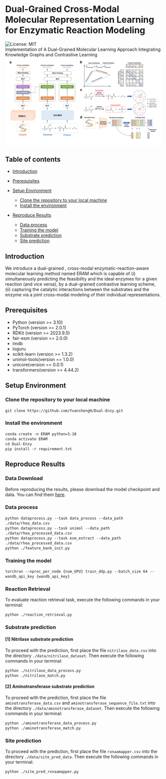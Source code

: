 # Dual-Grained Cross-Modal Molecular Representation Learning for Enzymatic Reaction Modeling
![License: MIT](https://img.shields.io/badge/License-MIT-yellow.svg) <br>
Implementation of A Dual-Grained Molecular Learning Approach Integrating Knowledge Graphs and Contrastive Learning<br>
![model_overview](./figure/model_overview.png)


## Table of contents

- [Introduction](#introduction)
- [Prerequisites](#prerequisites)
- [Setup Environment](#setup-environment)
  - [Clone the repository to your local machine](#clone-the-repository-to-your-local-machine)
  - [Install the environment](#install-the-environment)

- [Reproduce Results](#reproduce-results)

  - [Data process](#data-process)
  - [Training the model](#training-the-model)
  - [Substrate prediction](#substrate-prediction)
  - [Site prediction](#site-prediction)


## Introduction

We introduce a dual-grained , cross-modal enzymatic-reaction-aware molecular learning method named ERAM which is capable of (i) simultaneously predicting the feasibility and the ideal enzymes for a given reaction (and vice versa), by a dual-grained contrastive learning scheme, (ii) capturing the catalytic interactions between the substrates and the enzyme via a joint cross-modal modeling of their individual representations.

## Prerequisites
* Python (version >= 3.10) 
* PyTorch (version >= 2.0.1) 
* RDKit (version >= 2023.9.5)
* fair-esm (version == 2.0.0)
* lmdb 
* loguru 
* scikit-learn (version >= 1.3.2)
* unimol-tools(version == 1.0.0)
* unicore(version == 0.0.1)
* transformers(version >= 4.44.2)

## Setup Environment

### Clone the repository to your local machine

```
git clone https://github.com/YuanshengH/Dual-Enzy.git
```

### Install the environment

```
conda create -n ERAM python=3.10
conda activate ERAM
cd Dual-Enzy
pip install -r requirement.txt
```

## Reproduce Results

### Data Download
Before reproducing the results, please download the model checkpoint and data. You can find them [here](https://drive.google.com/file/d/1o-i4cl2u5j6cL5RDbutAeoQTuZxpD6ND/view?usp=sharing "download").

### Data process

```
python dataprocess.py --task data_process --data_path ./data/rhea_data.csv
python dataprocess.py --task unimol --data_path ./data/rhea_processed_data.csv
python dataprocess.py --task esm_extract --data_path ./data/rhea_processed_data.csv
python ./feature_bank_init.py
```

### Training the model
```
torchrun --nproc_per_node {num_GPU} train_ddp.py --batch_size 64 --wandb_api_key {wandb_api_key}
``` 

### Reaction Retrieval
To evaluate reaction retrieval task, execute the following commands in your terminal:
```
python ./reaction_retrieval.py
```

### Substrate prediction
#### [1] Nitrilase substrate prediction
To proceed with the prediction, first place the file `nitrilase_data.csv` into the directory `./data/nitrilase_dataset`. Then execute the following commands in your terminal:
```
python ./nitrilase_data_process.py
python ./nitrilase_match.py
```

#### [2] Aminotransferase substrate prediction
To proceed with the prediction, first place the file `aminotransferase_data.csv` and `aminotransferase_sequence_file.txt` into the directory `./data/aminotransferase_dataset`. Then execute the following commands in your terminal:
```
python ./aminotransferase_data_process.py
python ./aminotransferase_match.py
```

### Site prediction
To proceed with the prediction, first place the file `rxnaamapper.csv` into the directory `./data/site_pred_data`. Then execute the following commands in your terminal:
```
python ./site_pred_rxnaamapper.py
```